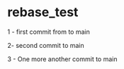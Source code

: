 # rebase_test
1 - first commit from to main

2- second commit to main

3 - One more another commit to main

